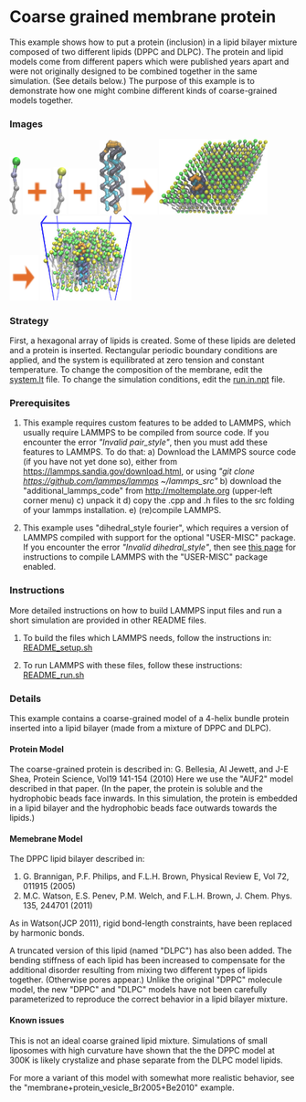 Coarse grained membrane protein
=======================================
This example shows how to put a protein (inclusion) in a lipid bilayer mixture composed of two different lipids (DPPC and DLPC).  The protein and lipid models come from different papers which were published years apart and were not originally designed to be combined together in the same simulation.  (See details below.)  The purpose of this example is to demonstrate how one might combine different kinds of coarse-grained models together.

### Images

<img src="images/DPPC.jpg" height=100> <img src="images/plus.svg" height=80> <img src="images/DLPC.jpg" height=82> <img src="images/plus.svg" height=80> <img src="images/4HelixBundle_LR.jpg" height=130> <img src="images/rightarrow.svg" height=80> <img src="images/m+p_t=0_nopbc_shadows_LR.jpg" width=190>  <img src="images/rightarrow.svg" height=80> <img src="images/m+p_t=3620ps_LR.jpg" width=160>

### Strategy
First, a hexagonal array of lipids is created.  Some of these lipids are deleted and a protein is inserted.  Rectangular periodic boundary conditions are applied, and the system is equilibrated at zero tension and constant temperature.  To change the composition of the membrane, edit the [system.lt](moltemplate_files/system.lt) file.  To change the simulation conditions, edit the [run.in.npt](run.in.npt) file.


### Prerequisites

1) This example requires custom features to be added to LAMMPS, which usually require LAMMPS to be compiled from source code.  If you encounter the error *"Invalid pair_style"*, then you must add these features to LAMMPS.  To do that:
a) Download the LAMMPS source code (if you have not yet done so), either from https://lammps.sandia.gov/download.html, or using *"git clone https://github.com/lammps/lammps ~/lammps_src"*
b) download the "additional_lammps_code" from http://moltemplate.org (upper-left corner menu)
c) unpack it
d) copy the .cpp and .h files to the src folding of your lammps installation.
e) (re)compile LAMMPS.

2) This example uses "dihedral_style fourier", which requires a version of LAMMPS compiled with support for the optional "USER-MISC" package.  If you encounter the error *"Invalid dihedral_style"*, then see [this page](https://lammps.sandia.gov/doc/Build_package.html) for instructions to compile LAMMPS with the "USER-MISC" package enabled.


### Instructions

More detailed instructions on how to build LAMMPS input files and run a short simulation are provided in other README files.

1) To build the files which LAMMPS needs, follow the instructions in:
[README_setup.sh](README_setup.sh)

2) To run LAMMPS with these files, follow these instructions:
[README_run.sh](README_run.sh)


### Details

This example contains a coarse-grained model of a 4-helix bundle protein inserted into a lipid bilayer (made from a mixture of DPPC and DLPC).


#### Protein Model

The coarse-grained protein is described in:
G. Bellesia, AI Jewett, and J-E Shea, Protein Science, Vol19 141-154 (2010)
Here we use the "AUF2" model described in that paper.  (In the paper, the protein is soluble and the hydrophobic beads face inwards.  In this simulation, the protein is embedded in a lipid bilayer and the hydrophobic beads face outwards towards the lipids.)


#### Memebrane Model

The DPPC lipid bilayer described in:
1) G. Brannigan, P.F. Philips, and F.L.H. Brown, Physical Review E, Vol 72, 011915 (2005)
2) M.C. Watson, E.S. Penev, P.M. Welch, and F.L.H. Brown, J. Chem. Phys. 135, 244701 (2011)

As in Watson(JCP 2011), rigid bond-length constraints, have been replaced by harmonic bonds.

A truncated version of this lipid (named "DLPC") has also been added.  The bending stiffness of each lipid has been increased to compensate for the additional disorder resulting from mixing two different types of lipids together.  (Otherwise pores appear.) Unlike the original "DPPC" molecule model, the new "DPPC" and "DLPC" models have not been carefully parameterized to reproduce the correct behavior in a lipid bilayer mixture.


#### Known issues
This is not an ideal coarse grained lipid mixture.  Simulations of small liposomes with high curvature have shown that the the DPPC model at 300K is likely crystalize and phase separate from the DLPC model lipids.

For more a variant of this model with somewhat more realistic behavior, see the "membrane+protein_vesicle_Br2005+Be2010" example.
